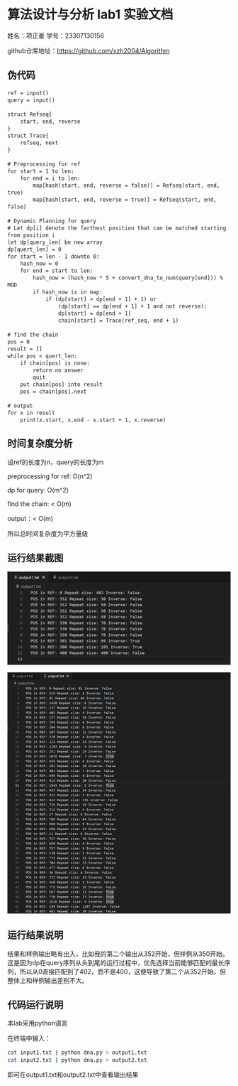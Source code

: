 # 算法设计与分析 lab1 实验文档

姓名：项正豪  学号：23307130156

github仓库地址：https://github.com/xzh2004/Algorithm

## 伪代码

```plaintext
ref = input()
query = input()

struct Refseq{
	start, end, reverse
}
struct Trace{
	refseq, next
}

# Preprocessing for ref
for start = 1 to len:
	for end = i to len:
		map[hash(start, end, reverse = false)] = Refseq(start, end, true)
		map[hash(start, end, reverse = true)] = Refseq(start, end, false)

# Dynamic Planning for query
# Let dp[i] denote the farthest position that can be matched starting from position i
let dp[query_len] be new array
dp[quert_len] = 0
for start = len - 1 downto 0:
	hash_now = 0
	for end = start to len:
		hash_now = (hash_now * 5 + convert_dna_to_num(query[end])) % MOD
		if hash_now is in map:
			if (dp[start] > dp[end + 1] + 1) or 
				(dp[start] == dp[end + 1] + 1 and not reverse):
				dp[start] = dp[end + 1]
				chain[start] = Trace(ref_seq, end + 1)

# find the chain
pos = 0
result = []
while pos < quert_len:
	if chain[pos] is none: 
		return no answer
		quit
	put chain[pos] into result
	pos = chain[pos].next

# output
for x in result
	print(x.start, x.end - x.start + 1, x.reverse)
```

## 时间复杂度分析

设ref的长度为n，query的长度为m

preprocessing for ref: O(n^2)

dp for query: O(m^2)

find the chain:  < O(m)

output：< O(m)

所以总时间复杂度为平方量级

## 运行结果截图

![pic1](./pic1.png)

![pic2](./pic2.png)

## 运行结果说明

结果和样例输出略有出入，比如我的第二个输出从352开始，但样例从350开始。这是因为dp在query序列从头到尾的运行过程中，优先选择当前能够匹配的最长序列，所以从0直接匹配到了402，而不是400，这便导致了第二个从352开始。但整体上和样例输出差别不大。

## 代码运行说明

本lab采用python语言

在终端中输入：

```bash
cat input1.txt | python dna.py > output1.txt
cat input2.txt | python dna.py > output2.txt
```

即可在output1.txt和output2.txt中查看输出结果